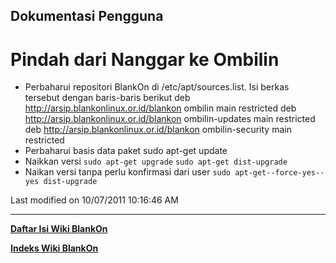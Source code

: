 ## Dokumentasi Pengguna
# Pindah dari Nanggar ke Ombilin
   * Perbaharui repositori BlankOn di /etc/apt/sources.list. Isi berkas
      tersebut dengan baris-baris berikut
      deb http://arsip.blankonlinux.or.id/blankon ombilin main restricted
      deb http://arsip.blankonlinux.or.id/blankon ombilin-updates main
      restricted
      deb http://arsip.blankonlinux.or.id/blankon ombilin-security main
      restricted
   * Perbaharui basis data paket
      sudo apt-get update
   * Naikkan versi
     `sudo apt-get upgrade`
     `sudo apt-get dist-upgrade`
   * Naikan versi tanpa perlu konfirmasi dari user
     `sudo apt-get--force-yes--yes dist-upgrade`

Last modified on 10/07/2011 10:16:46 AM
 
---
[**Daftar Isi Wiki BlankOn**](/DaftarIsi/README.md)
 
[**Indeks Wiki BlankOn**](/Indeks.md)
